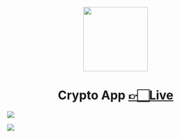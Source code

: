 <p align="center">
<img src="https://github.com/MertSolgun/CryptoApp/assets/115940928/0b0f3434-003a-44ce-9e36-2177c10f3a8c" align="center" width="150px"></img>

</p>

<h1 align="center">Crypto App 
<a href="https://crypto-app-mocha-beta.vercel.app/" align="center">👉🏻Live</a>

</h1>


<img src="https://github.com/MertSolgun/CryptoApp/assets/115940928/9aff49a3-5b61-4ed1-aee2-9e9d83d52a73"></img>

<img src="https://github.com/MertSolgun/CryptoApp/assets/115940928/750d2eed-188c-4abb-91ba-9dddf18dcd1f"></img>











